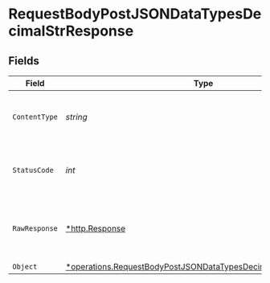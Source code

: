 # RequestBodyPostJSONDataTypesDecimalStrResponse


## Fields

| Field                                                                                                                                           | Type                                                                                                                                            | Required                                                                                                                                        | Description                                                                                                                                     |
| ----------------------------------------------------------------------------------------------------------------------------------------------- | ----------------------------------------------------------------------------------------------------------------------------------------------- | ----------------------------------------------------------------------------------------------------------------------------------------------- | ----------------------------------------------------------------------------------------------------------------------------------------------- |
| `ContentType`                                                                                                                                   | *string*                                                                                                                                        | :heavy_check_mark:                                                                                                                              | HTTP response content type for this operation                                                                                                   |
| `StatusCode`                                                                                                                                    | *int*                                                                                                                                           | :heavy_check_mark:                                                                                                                              | HTTP response status code for this operation                                                                                                    |
| `RawResponse`                                                                                                                                   | [*http.Response](https://pkg.go.dev/net/http#Response)                                                                                          | :heavy_minus_sign:                                                                                                                              | Raw HTTP response; suitable for custom response parsing                                                                                         |
| `Object`                                                                                                                                        | [*operations.RequestBodyPostJSONDataTypesDecimalStrResponseBody](../../models/operations/requestbodypostjsondatatypesdecimalstrresponsebody.md) | :heavy_minus_sign:                                                                                                                              | OK                                                                                                                                              |